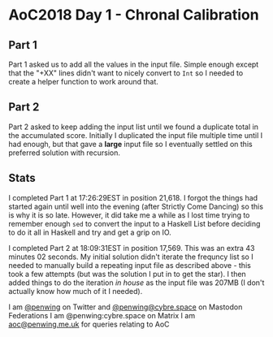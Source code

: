 # AoC2018 Day 1 - Chronal Calibration

## Part 1
Part 1 asked us to add all the values in the input file. Simple enough except that the "+XX" lines didn't want to nicely convert to `Int` so I needed to create a helper function to work around that.

## Part 2
Part 2 asked to keep adding the input list until we found a duplicate total in the accumulated score. Initially I duplicated the input file multiple time until I had enough, but that gave a **large** input file so I eventually settled on this preferred solution with recursion.

## Stats
I completed Part 1 at 17:26:29EST in position 21,618. I forgot the things had started again until well into the evening (after Strictly Come Dancing) so this is why it is so late. However, it did take me a while as I lost time trying to remember enough `sed` to convert the input to a Haskell List before deciding to do it all in Haskell and try and get a grip on IO.

I completed Part 2 at 18:09:31EST in position 17,569. This was an extra 43 minutes 02 seconds. My initial solution didn't iterate the frequncy list so I needed to manually build a repeating input file as described above - this took a few attempts (but was the solution I put in to get the star). I then added things to do the iteration _in house_ as the input file was 207MB (I don't actually know how much of it I needed).  

I am [@penwing](https://www.twitter.com/penwing) on Twitter and [@penwing@cybre.space](https://cybre.space//@penwing) on Mastodon Federations
I am @penwing:cybre.space on Matrix
I am aoc@penwing.me.uk for queries relating to AoC
